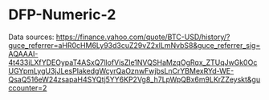 # DFP-Numeric-2

Data sources:
https://finance.yahoo.com/quote/BTC-USD/history/?guce_referrer=aHR0cHM6Ly93d3cuZ29vZ2xlLmNvbS8&guce_referrer_sig=AQAAAI-4t433iLXfYDEOypaT4ASxQ7llofVisZle1NVQSHaMzqOgRqx_ZTUqJwGk0OcUGYpmLygU3jJLesPIakedgWcyrQaOznwFwjbsLnCrYBMexRYd-WE-QsaQ516eW24zsapaH4SYQtj5YY6KP2Vg8_h7LpWpQBx6m9LKrZZeyskt&guccounter=2

